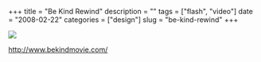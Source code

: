 +++
title = "Be Kind Rewind"
description = ""
tags = ["flash", "video"]
date = "2008-02-22"
categories = ["design"]
slug = "be-kind-rewind"
+++


 

  <div id="screens-thumbs" class="clearfix">
    <div class="txt-center" id="design-submission"><a href="http://www.bekindmovie.com/"><img id='bluga-thumbnail-889' class='bluga-thumbnail large' src='/media/bluga/
wt47f2791d9774a_0.jpg'/></a></div>  
  </div>   
<p><a href="http://www.bekindmovie.com/">http://www.bekindmovie.com/</a></p>




